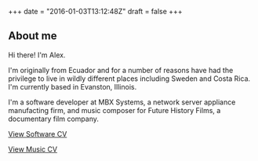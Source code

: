 +++
date = "2016-01-03T13:12:48Z"
draft = false
+++

## About me

Hi there! I'm Alex.

I'm originally from Ecuador and for a number of reasons have had the privilege to live
in wildly different places including Sweden and Costa Rica. I'm currently based in
Evanston, Illinois.


I'm a software developer at MBX Systems, a network server appliance manufacting firm, and
music composer for Future History Films, a documentary film company.

<object data="myfile.pdf" type="application/pdf" width="100%" height="100%">
  <p><a href="/images/code_cv.pdf">View Software CV</a></p>
</object>

<object data="myfile.pdf" type="application/pdf" width="100%" height="100%">
  <p><a href="/images/music_cv.pdf">View Music CV</a></p>
</object>